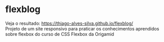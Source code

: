 # flexblog
Veja o resultado: https://thiago-alves-silva.github.io/flexblog/ <br>
Projeto de um site responsivo para praticar os conhecimentos aprendidos sobre flexbox do curso de CSS Flexbox da Origamid
